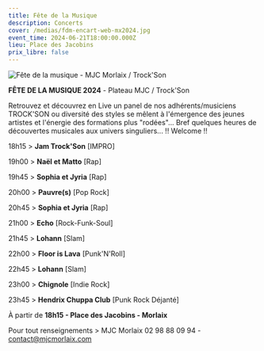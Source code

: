 ```yaml
---
title: Fête de la Musique
description: Concerts
cover: /medias/fdm-encart-web-mx2024.jpg
event_time: 2024-06-21T18:00:00.000Z
lieu: Place des Jacobins
prix_libre: false
---
```

![Fête de la musique - MJC Morlaix / Trock'Son](/medias/fdm-encart-page-mx2024.jpg "Fête de la musique - MJC Morlaix / Trock'Son")

**FÊTE DE LA MUSIQUE 2024** - Plateau MJC / Trock'Son

Retrouvez  et découvrez en Live un panel de nos adhérents/musiciens TROCK'SON ou diversité des styles se mêlent à l'émergence des jeunes artistes et l'énergie des formations plus "rodées"... Bref quelques heures de découvertes musicales aux univers singuliers... !! Welcome !!

18h15 > **Jam Trock'Son** \[IMPRO]

19h00 > **Naël et Matto** \[Rap]

19h45 > **Sophia et Jyria** \[Rap]

20h00 > **Pauvre(s)** \[Pop Rock]

20h45 > **Sophia et Jyria** \[Rap]

21h00 > **Echo** \[Rock-Funk-Soul]

21h45 > **Lohann** \[Slam]

22h00 > **Floor is Lava** \[Punk'N'Roll]

22h45 > **Lohann** \[Slam]

23h00 > **Chignole** \[Indie Rock]

23h45 > **Hendrix Chuppa Club** \[Punk Rock Déjanté]

À partir de **18h15 - Place des Jacobins - Morlaix**

Pour tout renseignements > MJC Morlaix 02 98 88 09 94 - contact@mjcmorlaix.com
